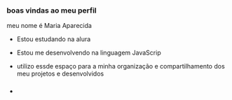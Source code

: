 ### boas vindas ao meu perfil 

meu nome é Maria Aparecida

- Estou estudando na alura
- Estou me desenvolvendo na linguagem JavaScrip
- utilizo essde espaço para a minha organização e compartilhamento dos meu projetos e desenvolvidos

- ### 
